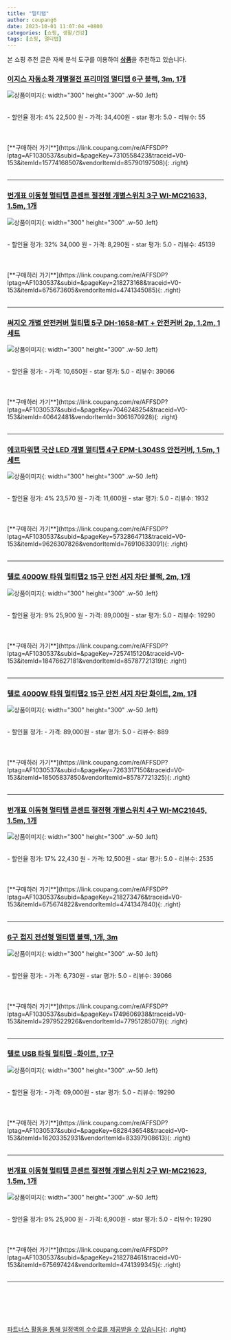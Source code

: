 ```yaml
---
title: "멀티탭"
author: coupang6
date: 2023-10-01 11:07:04 +0800
categories: [쇼핑, 생활/건강]
tags: [쇼핑, 멀티탭]
---
```


본 쇼핑 추천 글은 자체 분석 도구를 이용하여 [**상품**](https://link.coupang.com/a/bao1ui)을 추천하고 있습니다.

### [이지스 자동소화 개별절전 프리미엄 멀티탭 6구 블랙, 3m, 1개](https://link.coupang.com/re/AFFSDP?lptag=AF1030537&subid=&pageKey=7310558423&traceid=V0-153&itemId=15774168507&vendorItemId=85790197508)

![상품이미지](https://thumbnail7.coupangcdn.com/thumbnails/remote/230x230ex/image/retail/images/2023/04/26/15/2/5056ddec-06f1-4a63-b959-1319a92b92c0.png){: width="300" height="300" .w-50 .left}


<br>
- 할인율 정가: 4%  22,500   원
- 가격: 34,400원
- star 평가: 5.0
- 리뷰수: 55
<br>
<br>
<br>
<br>
[**구매하러 가기**](https://link.coupang.com/re/AFFSDP?lptag=AF1030537&subid=&pageKey=7310558423&traceid=V0-153&itemId=15774168507&vendorItemId=85790197508){: .right}
<br>
<br>

---

### [번개표 이동형 멀티탭 콘센트 절전형 개별스위치 3구 WI-MC21633, 1.5m, 1개](https://link.coupang.com/re/AFFSDP?lptag=AF1030537&subid=&pageKey=218273168&traceid=V0-153&itemId=675673605&vendorItemId=4741345085)

![상품이미지](https://thumbnail6.coupangcdn.com/thumbnails/remote/230x230ex/image/retail/images/3671192413720517-e5fb07c2-a53d-4cc8-b920-49fcca901e66.jpg){: width="300" height="300" .w-50 .left}


<br>
- 할인율 정가: 32%  34,000   원
- 가격: 8,290원
- star 평가: 5.0
- 리뷰수: 45139
<br>
<br>
<br>
<br>
[**구매하러 가기**](https://link.coupang.com/re/AFFSDP?lptag=AF1030537&subid=&pageKey=218273168&traceid=V0-153&itemId=675673605&vendorItemId=4741345085){: .right}
<br>
<br>

---

### [써지오 개별 안전커버 멀티탭 5구 DH-1658-MT + 안전커버 2p, 1.2m, 1세트](https://link.coupang.com/re/AFFSDP?lptag=AF1030537&subid=&pageKey=7046248254&traceid=V0-153&itemId=40642481&vendorItemId=3061670928)

![상품이미지](https://thumbnail7.coupangcdn.com/thumbnails/remote/230x230ex/image/retail/images/6174702685344736-539bb877-69ea-45c2-a0f4-35f88e43bcb0.jpg){: width="300" height="300" .w-50 .left}


<br>
- 할인율 정가: 
- 가격: 10,650원
- star 평가: 5.0
- 리뷰수: 39066
<br>
<br>
<br>
<br>
[**구매하러 가기**](https://link.coupang.com/re/AFFSDP?lptag=AF1030537&subid=&pageKey=7046248254&traceid=V0-153&itemId=40642481&vendorItemId=3061670928){: .right}
<br>
<br>

---

### [에코파워탭 국산 LED 개별 멀티탭 4구 EPM-L304SS 안전커버, 1.5m, 1세트](https://link.coupang.com/re/AFFSDP?lptag=AF1030537&subid=&pageKey=5732864713&traceid=V0-153&itemId=9626307826&vendorItemId=76910633091)

![상품이미지](https://thumbnail8.coupangcdn.com/thumbnails/remote/230x230ex/image/retail/images/6772639771540280-4dde9b9c-1ced-49b4-aafe-3b1d018bd3b5.png){: width="300" height="300" .w-50 .left}


<br>
- 할인율 정가: 4%  23,570   원
- 가격: 11,600원
- star 평가: 5.0
- 리뷰수: 1932
<br>
<br>
<br>
<br>
[**구매하러 가기**](https://link.coupang.com/re/AFFSDP?lptag=AF1030537&subid=&pageKey=5732864713&traceid=V0-153&itemId=9626307826&vendorItemId=76910633091){: .right}
<br>
<br>

---

### [텔로 4000W 타워 멀티탭2 15구 안전 서지 차단 블랙, 2m, 1개](https://link.coupang.com/re/AFFSDP?lptag=AF1030537&subid=&pageKey=7257415120&traceid=V0-153&itemId=18476627181&vendorItemId=85787721319)

![상품이미지](https://thumbnail9.coupangcdn.com/thumbnails/remote/230x230ex/image/vendor_inventory/3566/eeda8455f2bbad0da539294620e80538d1c359f6f555dc7df5eba677a17e.jpg){: width="300" height="300" .w-50 .left}


<br>
- 할인율 정가: 9%  25,900   원
- 가격: 89,000원
- star 평가: 5.0
- 리뷰수: 19290
<br>
<br>
<br>
<br>
[**구매하러 가기**](https://link.coupang.com/re/AFFSDP?lptag=AF1030537&subid=&pageKey=7257415120&traceid=V0-153&itemId=18476627181&vendorItemId=85787721319){: .right}
<br>
<br>

---

### [텔로 4000W 타워 멀티탭2 15구 안전 서지 차단 화이트, 2m, 1개](https://link.coupang.com/re/AFFSDP?lptag=AF1030537&subid=&pageKey=7263317150&traceid=V0-153&itemId=18505837850&vendorItemId=85787721325)

![상품이미지](https://thumbnail9.coupangcdn.com/thumbnails/remote/230x230ex/image/vendor_inventory/4aed/f5771c45a88a08f52e4295a9ae133077fd426600a27dcae3a10363fafb69.jpg){: width="300" height="300" .w-50 .left}


<br>
- 할인율 정가: 
- 가격: 89,000원
- star 평가: 5.0
- 리뷰수: 889
<br>
<br>
<br>
<br>
[**구매하러 가기**](https://link.coupang.com/re/AFFSDP?lptag=AF1030537&subid=&pageKey=7263317150&traceid=V0-153&itemId=18505837850&vendorItemId=85787721325){: .right}
<br>
<br>

---

### [번개표 이동형 멀티탭 콘센트 절전형 개별스위치 4구 WI-MC21645, 1.5m, 1개](https://link.coupang.com/re/AFFSDP?lptag=AF1030537&subid=&pageKey=218273476&traceid=V0-153&itemId=675674822&vendorItemId=4741347840)

![상품이미지](https://thumbnail8.coupangcdn.com/thumbnails/remote/230x230ex/image/retail/images/2019/05/07/13/5/13ccb2c7-e31f-4033-bb7b-7ccf90dc4d2e.jpg){: width="300" height="300" .w-50 .left}


<br>
- 할인율 정가: 17%  22,430   원
- 가격: 12,500원
- star 평가: 5.0
- 리뷰수: 2535
<br>
<br>
<br>
<br>
[**구매하러 가기**](https://link.coupang.com/re/AFFSDP?lptag=AF1030537&subid=&pageKey=218273476&traceid=V0-153&itemId=675674822&vendorItemId=4741347840){: .right}
<br>
<br>

---

### [6구 접지 전선형 멀티탭 블랙, 1개, 3m](https://link.coupang.com/re/AFFSDP?lptag=AF1030537&subid=&pageKey=1749606938&traceid=V0-153&itemId=2979522926&vendorItemId=77951285079)

![상품이미지](https://thumbnail8.coupangcdn.com/thumbnails/remote/230x230ex/image/retail/images/653397461123495-f4bf5b29-b54a-473b-8d17-bd2649dd49e7.jpg){: width="300" height="300" .w-50 .left}


<br>
- 할인율 정가: 
- 가격: 6,730원
- star 평가: 5.0
- 리뷰수: 39066
<br>
<br>
<br>
<br>
[**구매하러 가기**](https://link.coupang.com/re/AFFSDP?lptag=AF1030537&subid=&pageKey=1749606938&traceid=V0-153&itemId=2979522926&vendorItemId=77951285079){: .right}
<br>
<br>

---

### [텔로 USB 타워 멀티탭 -화이트, 17구](https://link.coupang.com/re/AFFSDP?lptag=AF1030537&subid=&pageKey=6828436548&traceid=V0-153&itemId=16203352931&vendorItemId=83397908613)

![상품이미지](https://thumbnail10.coupangcdn.com/thumbnails/remote/230x230ex/image/vendor_inventory/6aba/0c873402fa93563899e79d167a7662b879344afe3e4f7612ff8e1036b932.jpg){: width="300" height="300" .w-50 .left}


<br>
- 할인율 정가: 
- 가격: 69,000원
- star 평가: 5.0
- 리뷰수: 19290
<br>
<br>
<br>
<br>
[**구매하러 가기**](https://link.coupang.com/re/AFFSDP?lptag=AF1030537&subid=&pageKey=6828436548&traceid=V0-153&itemId=16203352931&vendorItemId=83397908613){: .right}
<br>
<br>

---

### [번개표 이동형 멀티탭 콘센트 절전형 개별스위치 2구 WI-MC21623, 1.5m, 1개](https://link.coupang.com/re/AFFSDP?lptag=AF1030537&subid=&pageKey=218278461&traceid=V0-153&itemId=675697424&vendorItemId=4741399345)

![상품이미지](https://thumbnail10.coupangcdn.com/thumbnails/remote/230x230ex/image/retail/images/1169731671143928-ba3f0b12-b583-4dfc-a7b2-92a99402a8aa.jpg){: width="300" height="300" .w-50 .left}


<br>
- 할인율 정가: 9%  25,900   원
- 가격: 6,900원
- star 평가: 5.0
- 리뷰수: 19290
<br>
<br>
<br>
<br>
[**구매하러 가기**](https://link.coupang.com/re/AFFSDP?lptag=AF1030537&subid=&pageKey=218278461&traceid=V0-153&itemId=675697424&vendorItemId=4741399345){: .right}
<br>
<br>

---
<br><br><br><br><br> [파트너스 활동을 통해 일정액의 수수료를 제공받을 수 있습니다](https://link.coupang.com/a/bao1ui){: .right}